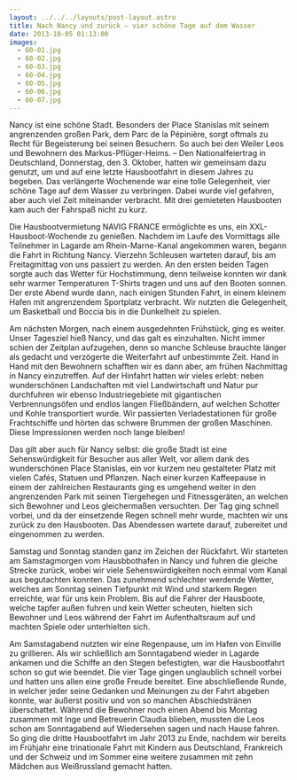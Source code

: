 ```yaml
---
layout: ../../../layouts/post-layout.astro
title: Nach Nancy und zurück – vier schöne Tage auf dem Wasser
date: 2013-10-05 01:13:00
images:
  - 60-01.jpg
  - 60-02.jpg
  - 60-03.jpg
  - 60-04.jpg
  - 60-05.jpg
  - 60-06.jpg
  - 60-07.jpg
---
```


Nancy ist eine schöne Stadt. Besonders der Place Stanislas mit seinem angrenzenden großen Park, dem Parc de la Pépinière, sorgt oftmals zu Recht für Begeisterung bei seinen Besuchern. So auch bei den Weiler Leos und Bewohnern des Markus-Pflüger-Heims. – Den Nationalfeiertrag in Deutschland, Donnerstag, den 3. Oktober, hatten wir gemeinsam dazu genutzt, um und auf eine letzte Hausbootfahrt in diesem Jahres zu begeben. Das verlängerte Wochenende war eine tolle Gelegenheit, vier schöne Tage auf dem Wasser zu verbringen. Dabei wurde viel gefahren, aber auch viel Zeit miteinander verbracht. Mit drei gemieteten Hausbooten kam auch der Fahrspaß nicht zu kurz.

Die Hausbootvermietung NAVIG FRANCE ermöglichte es uns, ein XXL-Hausboot-Wochende zu genießen. Nachdem im Laufe des Vormittags alle Teilnehmer in Lagarde am Rhein-Marne-Kanal angekommen waren, begann die Fahrt in Richtung Nancy. Vierzehn Schleusen warteten darauf, bis am Freitagmittag von uns passiert zu werden. An den ersten beiden Tagen sorgte auch das Wetter für Hochstimmung, denn teilweise konnten wir dank sehr warmer Temperaturen T-Shirts tragen und uns auf den Booten sonnen. Der erste Abend wurde dann, nach einigen Stunden Fahrt, in einem kleinem Hafen mit angrenzendem Sportplatz verbracht. Wir nutzten die Gelegenheit, um Basketball und Boccia bis in die Dunkelheit zu spielen.

Am nächsten Morgen, nach einem ausgedehnten Frühstück, ging es weiter. Unser Tagesziel hieß Nancy, und das galt es einzuhalten. Nicht immer schien der Zeitplan aufzugehen, denn so manche Schleuse brauchte länger als gedacht und verzögerte die Weiterfahrt auf unbestimmte Zeit. Hand in Hand mit den Bewohnern schafften wir es dann aber, am frühen Nachmittag in Nancy einzutreffen. Auf der Hinfahrt hatten wir vieles erlebt: neben wunderschönen Landschaften mit viel Landwirtschaft und Natur pur durchfuhren wir ebenso Industriegebiete mit gigantischen Verbrennungsöfen und endlos langen Fließbändern, auf welchen Schotter und Kohle transportiert wurde. Wir passierten Verladestationen für große Frachtschiffe und hörten das schwere Brummen der großen Maschinen. Diese Impressionen werden noch lange bleiben!

Das gilt aber auch für Nancy selbst: die große Stadt ist eine Sehenswürdigkeit für Besucher aus aller Welt, vor allem dank des wunderschönen Place Stanislas, ein vor kurzem neu gestalteter Platz mit vielen Cafés, Statuen und Pflanzen. Nach einer kurzen Kaffeepause in einem der zahlreichen Restaurants ging es umgehend weiter in den angrenzenden Park mit seinen Tiergehegen und Fitnessgeräten, an welchen sich Bewohner und Leos gleichermaßen versuchten. Der Tag ging schnell vorbei, und da der einsetzende Regen schnell mehr wurde, machten wir uns zurück zu den Hausbooten. Das Abendessen wartete darauf, zubereitet und eingenommen zu werden.

Samstag und Sonntag standen ganz im Zeichen der Rückfahrt. Wir starteten am Samstagmorgen vom Hausbbothafen in Nancy und fuhren die gleiche Strecke zurück, wobei wir viele Sehenswürdigkeiten noch einmal vom Kanal aus begutachten konnten. Das zunehmend schlechter werdende Wetter, welches am Sonntag seinen Tiefpunkt mit Wind und starkem Regen erreichte, war für uns kein Problem. Bis auf die Fahrer der Hausboote, welche tapfer außen fuhren und kein Wetter scheuten, hielten sich Bewohner und Leos während der Fahrt im Aufenthaltsraum auf und machten Spiele oder unterhielten sich.

Am Samstagabend nutzten wir eine Regenpause, um im Hafen von Einville zu grillieren. Als wir schließlich am Sonntagabend wieder in Lagarde ankamen und die Schiffe an den Stegen befestigten, war die Hausbootfahrt schon so gut wie beendet. Die vier Tage gingen unglaublich schnell vorbei und hatten uns allen eine große Freude bereitet. Eine abschließende Runde, in welcher jeder seine Gedanken und Meinungen zu der Fahrt abgeben konnte, war äußerst positiv und von so manchen Abschiedstränen überschattet. Während die Bewohner noch einen Abend bis Montag zusammen mit Inge und Betreuerin Claudia blieben, mussten die Leos schon am Sonntagabend auf Wiedersehen sagen und nach Hause fahren. So ging die dritte Hausbootfahrt im Jahr 2013 zu Ende, nachdem wir bereits im Frühjahr eine trinationale Fahrt mit Kindern aus Deutschland, Frankreich und der Schweiz und im Sommer eine weitere zusammen mit zehn Mädchen aus Weißrussland gemacht hatten.
